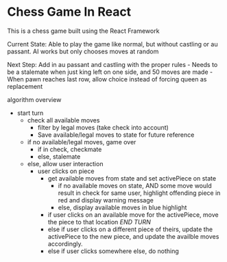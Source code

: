 # Chess Game In React

This is a chess game built using the React Framework

Current State: Able to play the game like normal, but without castling or au passant. AI works but only chooses moves at random

Next Step: Add in au passant and castling with the proper rules
    - Needs to be a stalemate when just king left on one side, and 50 moves are made
    - When pawn reaches last row, allow choice instead of forcing queen as replacement


algorithm overview
- start turn
    - check all available moves
        - filter by legal moves (take check into account)
        - Save available/legal moves to state for future reference
    - if no available/legal moves, game over
        - if in check, checkmate
        - else, stalemate
    - else, allow user interaction
        - user clicks on piece
            - get available moves from state and set activePiece on state
                - if no available moves on state, AND some move would result in check for same user, highlight offending piece in red and display warning message
                - else, display available moves in blue highlight
            - if user clicks on an available move for the activePiece, move the piece to that location *END TURN*
            - else if user clicks on a different piece of theirs, update the activePiece to the new piece, and update the availble moves accordingly.
            - else if user clicks somewhere else, do nothing
